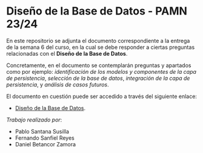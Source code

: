 # Diseño de la Base de Datos - PAMN 23/24

En este repositorio se adjunta el documento correspondiente a la entrega de la semana 6 del curso, en la cual se debe responder a ciertas preguntas relacionadas con el **Diseño de la Base de Datos**. 

Concretamente, en el documento se contemplarán preguntas y apartados como por ejemplo: *identificación de los modelos y componentes de la capa de persistencia*, *selección de la base de datos*, *integración de la capa de persistencia*, y *análisis de casos futuros*.

El documento en cuestión puede ser accedido a través del siguiente enlace:

- [Diseño de la Base de Datos](Diseño%20de%20%20la%20BDD.pdf). 

*Trabajo realizado por*:
- Pablo Santana Susilla
- Fernando Sanfiel Reyes
- Daniel Betancor Zamora